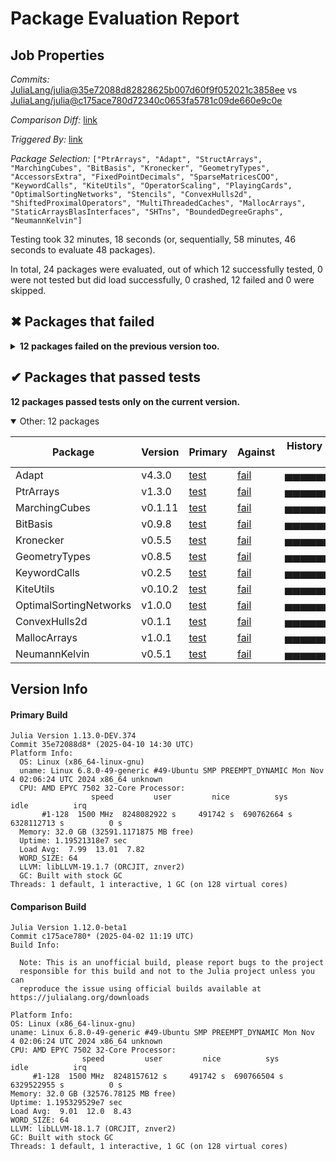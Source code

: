 # Package Evaluation Report

## Job Properties

*Commits:* [JuliaLang/julia@35e72088d82828625b007d60f9f052021c3858ee](https://github.com/JuliaLang/julia/commit/35e72088d82828625b007d60f9f052021c3858ee) vs [JuliaLang/julia@c175ace780d72340c0653fa5781c09de660e9c0e](https://github.com/JuliaLang/julia/commit/c175ace780d72340c0653fa5781c09de660e9c0e)

*Comparison Diff:* [link](https://github.com/JuliaLang/julia/compare/c175ace780d72340c0653fa5781c09de660e9c0e...35e72088d82828625b007d60f9f052021c3858ee)

*Triggered By:* [link](https://github.com/JuliaLang/julia/pull/58057#issuecomment-2819345373)

*Package Selection:* `["PtrArrays", "Adapt", "StructArrays", "MarchingCubes", "BitBasis", "Kronecker", "GeometryTypes", "AccessorsExtra", "FixedPointDecimals", "SparseMatricesCOO", "KeywordCalls", "KiteUtils", "OperatorScaling", "PlayingCards", "OptimalSortingNetworks", "Stencils", "ConvexHulls2d", "ShiftedProximalOperators", "MultiThreadedCaches", "MallocArrays", "StaticArraysBlasInterfaces", "SHTns", "BoundedDegreeGraphs", "NeumannKelvin"]`

Testing took 32 minutes, 18 seconds (or, sequentially, 58 minutes, 46 seconds to evaluate 48 packages).

In total, 24 packages were evaluated, out of which 12 successfully tested, 0 were not tested but did load successfully, 0 crashed, 12 failed and 0 were skipped.


## ✖ Packages that failed

<details><summary><strong>12 packages failed on the previous version too.</strong></summary>
<p>

<details open><summary>Package has test failures: 9 packages</summary>
<p>


| Package | History (3-22 to 4-20) |
| ------- | ------- |
| [StructArrays v0.7.1](https://s3.amazonaws.com/julialang-reports/nanosoldier/pkgeval/by_hash/35e7208_vs_c175ace/StructArrays.primary.log) | <span class="history">▅▅▅▅▅▅▅▅▅▅▅▅▅</span> |
| [SparseMatricesCOO v0.2.3](https://s3.amazonaws.com/julialang-reports/nanosoldier/pkgeval/by_hash/35e7208_vs_c175ace/SparseMatricesCOO.primary.log) | <span class="history">▅▅▅▅▅▅▅▅▅▅▅▅▅</span> |
| [OperatorScaling v0.1.0](https://s3.amazonaws.com/julialang-reports/nanosoldier/pkgeval/by_hash/35e7208_vs_c175ace/OperatorScaling.primary.log) | <span class="history">▅▅▅▅▅▅▅▅▅▅▅▅▅</span> |
| [PlayingCards v0.4.0](https://s3.amazonaws.com/julialang-reports/nanosoldier/pkgeval/by_hash/35e7208_vs_c175ace/PlayingCards.primary.log) | <span class="history">▅▅▅▅▅▅▅▅▅▅▅▅▅</span> |
| [ShiftedProximalOperators v0.2.1](https://s3.amazonaws.com/julialang-reports/nanosoldier/pkgeval/by_hash/35e7208_vs_c175ace/ShiftedProximalOperators.primary.log) | <span class="history">▅▅▅▅▅▅▅▅▅▅▅▅▅</span> |
| [MultiThreadedCaches v0.1.5](https://s3.amazonaws.com/julialang-reports/nanosoldier/pkgeval/by_hash/35e7208_vs_c175ace/MultiThreadedCaches.primary.log) | <span class="history">▅▅▅▅▅▅▅▅▅▅▅▅▅</span> |
| [StaticArraysBlasInterfaces v0.1.0](https://s3.amazonaws.com/julialang-reports/nanosoldier/pkgeval/by_hash/35e7208_vs_c175ace/StaticArraysBlasInterfaces.primary.log) | <span class="history">▅▅▅▅▅▅▅▅▅▅▅▅▅</span> |
| [BoundedDegreeGraphs v0.1.0](https://s3.amazonaws.com/julialang-reports/nanosoldier/pkgeval/by_hash/35e7208_vs_c175ace/BoundedDegreeGraphs.primary.log) | <span class="history">▅▅▅▅▅▅▅▅▅▅▅▅▅</span> |
| [SHTns v0.3.0](https://s3.amazonaws.com/julialang-reports/nanosoldier/pkgeval/by_hash/35e7208_vs_c175ace/SHTns.primary.log) | <span class="history">▅▅▅▅▅▅▅▅▅▅▅▅▅</span> |

</p>
</details>

<details open><summary>Package tests unexpectedly errored: 2 packages</summary>
<p>


| Package | History (3-22 to 4-20) |
| ------- | ------- |
| [AccessorsExtra v0.1.95](https://s3.amazonaws.com/julialang-reports/nanosoldier/pkgeval/by_hash/35e7208_vs_c175ace/AccessorsExtra.primary.log) | <span class="history">▅▅▅▅▅▅▅▅▅▅▅▅▅</span> |
| [Stencils v0.3.6](https://s3.amazonaws.com/julialang-reports/nanosoldier/pkgeval/by_hash/35e7208_vs_c175ace/Stencils.primary.log) | <span class="history">▅▅▅▅▅▅▅▅▅▅▅▅▅</span> |

</p>
</details>

<details open><summary>Test log exceeded the size limit: 1 packages</summary>
<p>


| Package | History (3-22 to 4-20) |
| ------- | ------- |
| [FixedPointDecimals v0.6.3](https://s3.amazonaws.com/julialang-reports/nanosoldier/pkgeval/by_hash/35e7208_vs_c175ace/FixedPointDecimals.primary.log) | <span class="history">▅▅▅▅▅▅▅▅▅▅▅▅▅</span> |

</p>
</details>


</p>
</details>


## ✔ Packages that passed tests

**12 packages passed tests only on the current version.**

<details open><summary>Other: 12 packages</summary>
<p>


| Package | Version | Primary | Against | History (3-22 to 4-20) |
| ------- | ------- | ------- | ------- | ------- |
| Adapt | v4.3.0 | [test](https://s3.amazonaws.com/julialang-reports/nanosoldier/pkgeval/by_hash/35e7208_vs_c175ace/Adapt.primary.log) | [fail](https://s3.amazonaws.com/julialang-reports/nanosoldier/pkgeval/by_hash/35e7208_vs_c175ace/Adapt.against.log) | <span class="history">▅▅▅▅▅▅▅▅▅▅▅▅▅</span> |
| PtrArrays | v1.3.0 | [test](https://s3.amazonaws.com/julialang-reports/nanosoldier/pkgeval/by_hash/35e7208_vs_c175ace/PtrArrays.primary.log) | [fail](https://s3.amazonaws.com/julialang-reports/nanosoldier/pkgeval/by_hash/35e7208_vs_c175ace/PtrArrays.against.log) | <span class="history">▅▅▅▅▅▅▅▅▅▅▅▅▅</span> |
| MarchingCubes | v0.1.11 | [test](https://s3.amazonaws.com/julialang-reports/nanosoldier/pkgeval/by_hash/35e7208_vs_c175ace/MarchingCubes.primary.log) | [fail](https://s3.amazonaws.com/julialang-reports/nanosoldier/pkgeval/by_hash/35e7208_vs_c175ace/MarchingCubes.against.log) | <span class="history">▅▅▅▅▅▅▅▅▅▅▅▅▅</span> |
| BitBasis | v0.9.8 | [test](https://s3.amazonaws.com/julialang-reports/nanosoldier/pkgeval/by_hash/35e7208_vs_c175ace/BitBasis.primary.log) | [fail](https://s3.amazonaws.com/julialang-reports/nanosoldier/pkgeval/by_hash/35e7208_vs_c175ace/BitBasis.against.log) | <span class="history">▅▅▅▅▅▅▅▅▅▅▅▅▅</span> |
| Kronecker | v0.5.5 | [test](https://s3.amazonaws.com/julialang-reports/nanosoldier/pkgeval/by_hash/35e7208_vs_c175ace/Kronecker.primary.log) | [fail](https://s3.amazonaws.com/julialang-reports/nanosoldier/pkgeval/by_hash/35e7208_vs_c175ace/Kronecker.against.log) | <span class="history">▅▅▅▅▅▅▅▅▅▅▅▅▅</span> |
| GeometryTypes | v0.8.5 | [test](https://s3.amazonaws.com/julialang-reports/nanosoldier/pkgeval/by_hash/35e7208_vs_c175ace/GeometryTypes.primary.log) | [fail](https://s3.amazonaws.com/julialang-reports/nanosoldier/pkgeval/by_hash/35e7208_vs_c175ace/GeometryTypes.against.log) | <span class="history">▅▅▅▅▅▅▅▅▅▅▅▅▅</span> |
| KeywordCalls | v0.2.5 | [test](https://s3.amazonaws.com/julialang-reports/nanosoldier/pkgeval/by_hash/35e7208_vs_c175ace/KeywordCalls.primary.log) | [fail](https://s3.amazonaws.com/julialang-reports/nanosoldier/pkgeval/by_hash/35e7208_vs_c175ace/KeywordCalls.against.log) | <span class="history">▅▅▅▅▅▅▅▅▅▅▅▅▅</span> |
| KiteUtils | v0.10.2 | [test](https://s3.amazonaws.com/julialang-reports/nanosoldier/pkgeval/by_hash/35e7208_vs_c175ace/KiteUtils.primary.log) | [fail](https://s3.amazonaws.com/julialang-reports/nanosoldier/pkgeval/by_hash/35e7208_vs_c175ace/KiteUtils.against.log) | <span class="history">▅▅▅▅▅▅▅▅▅▅▅▅▅</span> |
| OptimalSortingNetworks | v1.0.0 | [test](https://s3.amazonaws.com/julialang-reports/nanosoldier/pkgeval/by_hash/35e7208_vs_c175ace/OptimalSortingNetworks.primary.log) | [fail](https://s3.amazonaws.com/julialang-reports/nanosoldier/pkgeval/by_hash/35e7208_vs_c175ace/OptimalSortingNetworks.against.log) | <span class="history">▅▅▅▅▅▅▅▅▅▅▅▅▅</span> |
| ConvexHulls2d | v0.1.1 | [test](https://s3.amazonaws.com/julialang-reports/nanosoldier/pkgeval/by_hash/35e7208_vs_c175ace/ConvexHulls2d.primary.log) | [fail](https://s3.amazonaws.com/julialang-reports/nanosoldier/pkgeval/by_hash/35e7208_vs_c175ace/ConvexHulls2d.against.log) | <span class="history">▅▅▅▅▅▅▅▅▅▅▅▅▅</span> |
| MallocArrays | v1.0.1 | [test](https://s3.amazonaws.com/julialang-reports/nanosoldier/pkgeval/by_hash/35e7208_vs_c175ace/MallocArrays.primary.log) | [fail](https://s3.amazonaws.com/julialang-reports/nanosoldier/pkgeval/by_hash/35e7208_vs_c175ace/MallocArrays.against.log) | <span class="history">▅▅▅▅▅▅▅▅▅▅▅▅▅</span> |
| NeumannKelvin | v0.5.1 | [test](https://s3.amazonaws.com/julialang-reports/nanosoldier/pkgeval/by_hash/35e7208_vs_c175ace/NeumannKelvin.primary.log) | [fail](https://s3.amazonaws.com/julialang-reports/nanosoldier/pkgeval/by_hash/35e7208_vs_c175ace/NeumannKelvin.against.log) | <span class="history">▅▅▅▅▅▅▅▅▅▅▅▅▅</span> |

</p>
</details>



## Version Info

#### Primary Build

```
Julia Version 1.13.0-DEV.374
Commit 35e72088d8* (2025-04-10 14:30 UTC)
Platform Info:
  OS: Linux (x86_64-linux-gnu)
  uname: Linux 6.8.0-49-generic #49-Ubuntu SMP PREEMPT_DYNAMIC Mon Nov  4 02:06:24 UTC 2024 x86_64 unknown
  CPU: AMD EPYC 7502 32-Core Processor: 
                  speed         user         nice          sys         idle          irq
       #1-128  1500 MHz  8248082922 s     491742 s  690762664 s  6328112713 s          0 s
  Memory: 32.0 GB (32591.1171875 MB free)
  Uptime: 1.19521318e7 sec
  Load Avg:  7.99  13.01  7.82
  WORD_SIZE: 64
  LLVM: libLLVM-19.1.7 (ORCJIT, znver2)
  GC: Built with stock GC
Threads: 1 default, 1 interactive, 1 GC (on 128 virtual cores)

```

  #### Comparison Build

  ```
Julia Version 1.12.0-beta1
Commit c175ace780* (2025-04-02 11:19 UTC)
Build Info:

    Note: This is an unofficial build, please report bugs to the project
    responsible for this build and not to the Julia project unless you can
    reproduce the issue using official builds available at https://julialang.org/downloads

Platform Info:
  OS: Linux (x86_64-linux-gnu)
  uname: Linux 6.8.0-49-generic #49-Ubuntu SMP PREEMPT_DYNAMIC Mon Nov  4 02:06:24 UTC 2024 x86_64 unknown
  CPU: AMD EPYC 7502 32-Core Processor: 
                  speed         user         nice          sys         idle          irq
       #1-128  1500 MHz  8248157612 s     491742 s  690766504 s  6329522955 s          0 s
  Memory: 32.0 GB (32576.78125 MB free)
  Uptime: 1.195329529e7 sec
  Load Avg:  9.01  12.0  8.43
  WORD_SIZE: 64
  LLVM: libLLVM-18.1.7 (ORCJIT, znver2)
  GC: Built with stock GC
Threads: 1 default, 1 interactive, 1 GC (on 128 virtual cores)

  ```
  <!-- Generated on 2025-04-21T16:48:57.567 -->
